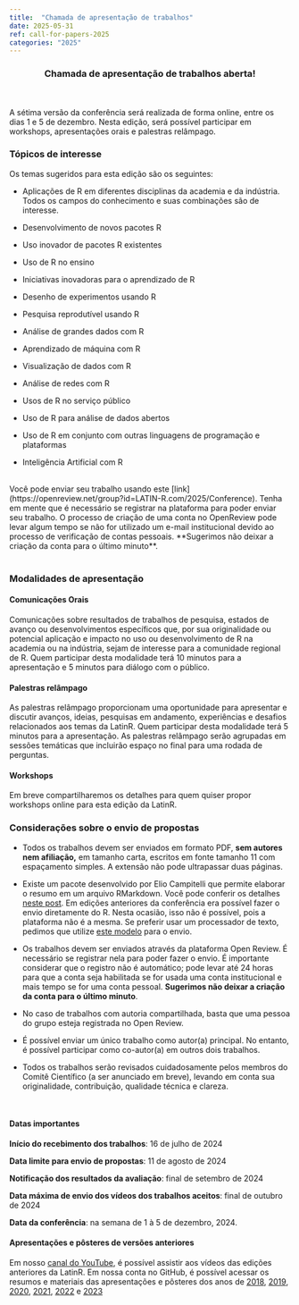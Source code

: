 ```yaml
---
title:  "Chamada de apresentação de trabalhos"
date: 2025-05-31
ref: call-for-papers-2025
categories: "2025"
---
```


<h3><center>Chamada de apresentação de trabalhos aberta!</center></h3>

<br><br> A sétima versão da conferência será realizada de forma online, entre os dias 1 e 5 de dezembro. Nesta edição, será possível participar em workshops, apresentações orais e palestras relâmpago.

### Tópicos de interesse

Os temas sugeridos para esta edição são os seguintes:

- Aplicações de R em diferentes disciplinas da academia e da indústria. Todos os campos do conhecimento e suas combinações são de interesse.

- Desenvolvimento de novos pacotes R

- Uso inovador de pacotes R existentes

- Uso de R no ensino

- Iniciativas inovadoras para o aprendizado de R

- Desenho de experimentos usando R

- Pesquisa reprodutível usando R

- Análise de grandes dados com R

- Aprendizado de máquina com R

- Visualização de dados com R

- Análise de redes com R

- Usos de R no serviço público

- Uso de R para análise de dados abertos

- Uso de R em conjunto com outras linguagens de programação e plataformas

- Inteligência Artificial com R

<br>

<div class="boxBorder">
Você pode enviar seu trabalho usando este  [link](https://openreview.net/group?id=LATIN-R.com/2025/Conference).
Tenha em mente que é necessário se registrar na plataforma para poder enviar seu trabalho. O processo de criação de uma conta no OpenReview pode levar algum tempo se não for utilizado um e-mail institucional devido ao processo de verificação de contas pessoais. **Sugerimos não deixar a criação da conta para o último minuto**.
</div>

<br>

### Modalidades de apresentação

#### Comunicações Orais

Comunicações sobre resultados de trabalhos de pesquisa, estados de avanço ou desenvolvimentos específicos que, por sua originalidade ou potencial aplicação e impacto no uso ou desenvolvimento de R na academia ou na indústria, sejam de interesse para a comunidade regional de R.
Quem participar desta modalidade terá 10 minutos para a apresentação e 5 minutos para diálogo com o público. <br>

#### Palestras relâmpago

As palestras relâmpago proporcionam uma oportunidade para apresentar e discutir avanços, ideias, pesquisas em andamento, experiências e desafios relacionados aos temas da LatinR.
Quem participar desta modalidade terá 5 minutos para a apresentação.
As palestras relâmpago serão agrupadas em sessões temáticas que incluirão espaço no final para uma rodada de perguntas. <br> 

#### Workshops

Em breve compartilharemos os detalhes para quem quiser propor workshops online para esta edição da LatinR.


### Considerações sobre o envio de propostas

-   Todos os trabalhos devem ser enviados em formato PDF, **sem autores nem afiliação,** em tamanho carta, escritos em fonte tamanho 11 com espaçamento simples. A extensão não pode ultrapassar duas páginas.


-   Existe um pacote desenvolvido por Elio Campitelli que permite elaborar o resumo em um arquivo RMarkdown. Você pode conferir os detalhes [neste post](https://latinr.org/pt/blog/pt/2020-03-03-pacote-latinr.html). Em edições anteriores da conferência era possível fazer o envio diretamente do R. Nesta ocasião, isso não é possível, pois a plataforma não é a mesma. Se preferir usar um processador de texto, pedimos que utilize [este modelo](https://docs.google.com/document/d/1KrPbi2AR5Rcq5fKMkC_yK_9gpez4Fmtz/edit?usp=sharing&ouid=107644076848762167027&rtpof=true&sd=true) para o envio.

- Os trabalhos devem ser enviados através da plataforma Open Review. É necessário se registrar nela para poder fazer o envio. É importante considerar que o registro não é automático; pode levar até 24 horas para que a conta seja habilitada se for usada uma conta institucional e mais tempo se for uma conta pessoal. **Sugerimos não deixar a criação da conta para o último minuto**.

- No caso de trabalhos com autoria compartilhada, basta que uma pessoa do grupo esteja registrada no Open Review.

- É possível enviar um único trabalho como autor(a) principal. No entanto, é possível participar como co-autor(a) em outros dois trabalhos.

- Todos os trabalhos serão revisados cuidadosamente pelos membros do Comitê Científico (a ser anunciado em breve), levando em conta sua originalidade, contribuição, qualidade técnica e clareza.

<br>

#### Datas importantes

**Início do recebimento dos trabalhos**: 16 de julho de 2024

**Data limite para envio de propostas**: 11 de agosto de 2024

**Notificação dos resultados da avaliação**: final de setembro de 2024

**Data máxima de envio dos vídeos dos trabalhos aceitos**: final de outubro de 2024

**Data da conferência**: na semana de 1 à 5 de dezembro, 2024.


#### Apresentações e pôsteres de versões anteriores

Em nosso [canal do YouTube](https://youtube.com/latinr), é possível assistir aos vídeos das edições anteriores da LatinR. Em nossa conta no GitHub, é possível acessar os resumos e materiais das apresentações e pôsteres dos anos de 
[2018](https://github.com/LatinR/presentaciones-LatinR2018),
[2019](https://github.com/LatinR/presentaciones-LatinR2019),
[2020](https://github.com/LatinR/presentaciones-LatinR2020),
[2021](https://github.com/LatinR/presentaciones-LatinR2021), 
[2022](https://github.com/LatinR/presentaciones-LatinR2022) e [2023](https://github.com/LatinR/presentaciones-LatinR2023)